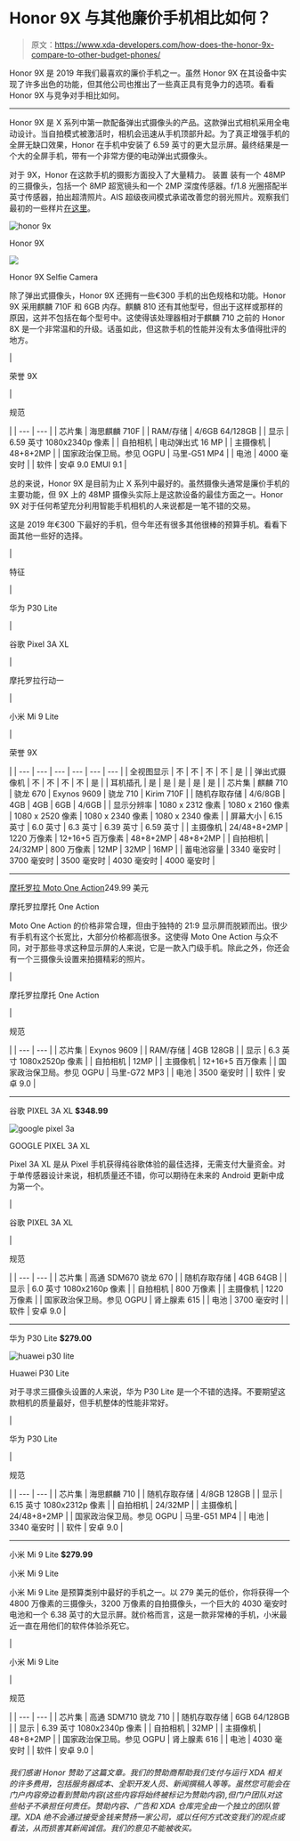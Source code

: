 # Honor 9X 与其他廉价手机相比如何？

> 原文：<https://www.xda-developers.com/how-does-the-honor-9x-compare-to-other-budget-phones/>

Honor 9X 是 2019 年我们最喜欢的廉价手机之一。虽然 Honor 9X 在其设备中实现了许多出色的功能，但其他公司也推出了一些真正具有竞争力的选项。看看 Honor 9X 与竞争对手相比如何。

* * *

Honor 9X 是 X 系列中第一款配备弹出式摄像头的产品。这款弹出式相机采用全电动设计。当自拍模式被激活时，相机会迅速从手机顶部升起。为了真正增强手机的全屏无缺口效果，Honor 在手机中安装了 6.59 英寸的更大显示屏。最终结果是一个大的全屏手机，带有一个非常方便的电动弹出式摄像头。

对于 9X，Honor 在这款手机的摄影方面投入了大量精力。 装置 装有一个 48MP 的三摄像头，包括一个 8MP 超宽镜头和一个 2MP 深度传感器。f/1.8 光圈搭配半英寸传感器，拍出超清照片。AIS 超级夜间模式承诺改善您的弱光照片。观察我们最初的一些样片[在这里](https://www.xda-developers.com/honor-9x-mini-review-another-budget-friendly-winner/)。

 <picture>![honor 9x](img/8e2f96a6a807e915566ce08bcf98105f.png)</picture> 

Honor 9X

 <picture>![](img/91e11a89dc9b968aec4221303dea14c8.png)</picture> 

Honor 9X Selfie Camera

除了弹出式摄像头，Honor 9X 还拥有一些€300 手机的出色规格和功能。Honor 9X 采用麒麟 710F 和 6GB 内存。麒麟 810 还有其他型号，但出于这样或那样的原因，这并不包括在每个型号中。这使得该处理器相对于麒麟 710 之前的 Honor 8X 是一个非常温和的升级。话虽如此，但这款手机的性能并没有太多值得批评的地方。

| 

荣誉 9X

 | 

规范

 |
| --- | --- |
| 芯片集 | 海思麒麟 710F |
| RAM/存储 | 4/6GB 64/128GB |
| 显示 | 6.59 英寸 1080x2340p 像素 |
| 自拍相机 | 电动弹出式 16 MP |
| 主摄像机 | 48+8+2MP |
| 国家政治保卫局。参见 OGPU | 马里-G51 MP4 |
| 电池 | 4000 毫安时 |
| 软件 | 安卓 9.0 EMUI 9.1 |

总的来说，Honor 9X 是目前为止 X 系列中最好的。虽然摄像头通常是廉价手机的主要功能，但 9X 上的 48MP 摄像头实际上是这款设备的最佳方面之一。Honor 9X 对于任何希望充分利用智能手机相机的人来说都是一笔不错的交易。

这是 2019 年€300 下最好的手机，但今年还有很多其他很棒的预算手机。看看下面其他一些好的选择。

| 

特征

 | 

华为 P30 Lite

 | 

谷歌 Pixel 3A XL

 | 

摩托罗拉行动一

 | 

小米 Mi 9 Lite

 | 

荣誉 9X

 |
| --- | --- | --- | --- | --- | --- |
| 全视图显示 | 不 | 不 | 不 | 不 | 是 |
| 弹出式摄像机 | 不 | 不 | 不 | 不 | 是 |
| 耳机插孔 | 是 | 是 | 是 | 是 | 是 |
| 芯片集 | 麒麟 710 | 骁龙 670 | Exynos 9609 | 骁龙 710 | Kirim 710F |
| 随机存取存储 | 4/6/8GB | 4GB | 4GB | 6GB | 4/6GB |
| 显示分辨率 | 1080 x 2312 像素 | 1080 x 2160 像素 | 1080 x 2520 像素 | 1080 x 2340 像素 | 1080 x 2340 像素 |
| 屏幕大小 | 6.15 英寸 | 6.0 英寸 | 6.3 英寸 | 6.39 英寸 | 6.59 英寸 |
| 主摄像机 | 24/48+8+2MP | 1220 万像素 | 12+16+5 百万像素 | 48+8+2MP | 48+8+2MP |
| 自拍相机 | 24/32MP | 800 万像素 | 12MP | 32MP | 16MP |
| 蓄电池容量 | 3340 毫安时 | 3700 毫安时 | 3500 毫安时 | 4030 毫安时 | 4000 毫安时 |

* * *

[摩托罗拉 Moto One Action](https://shop-links.co/link/?exclusive=1&publisher_slug=xda&article_name=How+Does+the+Honor+9X+Compare+to+Other+Budget+Phones%3F&article_url=https%3A%2F%2Fwww.xda-developers.com%2Fhow-does-the-honor-9x-compare-to-other-budget-phones%2F&u1=UUxdaUeUpU26809&url=https%3A%2F%2Fwww.bestbuy.com%2Fsite%2Fmotorola-moto-one-action-with-128gb-memory-cell-phone-unlocked-white%2F6375617.p%3FskuId%3D6375617%26cmp%3DRMX%26irclickid%3DXmvws90-rxyOUVR0UfQwQyYMUkn3UjWf830mTo0%26irgwc%3D1%26ref%3D198%26loc%3DXmvws90-rxyOUVR0UfQwQyYMUkn3UjWf830mTo0%26acampID%3D633495%26mpid%3D221109)249.99 美元

摩托罗拉摩托 One Action

Moto One Action 的价格非常合理，但由于独特的 21:9 显示屏而脱颖而出。很少有手机有这个长宽比，大部分价格都高很多。这使得 Moto One Action 与众不同，对于那些寻求这种显示屏的人来说，它是一款入门级手机。除此之外，你还会有一个三摄像头设置来拍摄精彩的照片。

| 

摩托罗拉摩托 One Action

 | 

规范

 |
| --- | --- |
| 芯片集 | Exynos 9609 |
| RAM/存储 | 4GB 128GB |
| 显示 | 6.3 英寸 1080x2520p 像素 |
| 自拍相机 | 12MP |
| 主摄像机 | 12+16+5 百万像素 |
| 国家政治保卫局。参见 OGPU | 马里-G72 MP3 |
| 电池 | 3500 毫安时 |
| 软件 | 安卓 9.0 |

* * *

谷歌 PIXEL 3A XL **$348.99**

 <picture>![google pixel 3a](img/651e810b654e6ff932756d9177e7c58a.png)</picture> 

GOOGLE PIXEL 3A XL

Pixel 3A XL 是从 Pixel 手机获得纯谷歌体验的最佳选择，无需支付大量资金。对于单传感器设计来说，相机质量还不错，你可以期待在未来的 Android 更新中成为第一个。

| 

谷歌 PIXEL 3A XL

 | 

规范

 |
| --- | --- |
| 芯片集 | 高通 SDM670 骁龙 670 |
| 随机存取存储 | 4GB 64GB |
| 显示 | 6.0 英寸 1080x2160p 像素 |
| 自拍相机 | 800 万像素 |
| 主摄像机 | 1220 万像素 |
| 国家政治保卫局。参见 OGPU | 肾上腺素 615 |
| 电池 | 3700 毫安时 |
| 软件 | 安卓 9.0 |

* * *

华为 P30 Lite **$279.00**

 <picture>![huawei p30 lite](img/f557c1810f686e84a6330df132760acc.png)</picture> 

Huawei P30 Lite

对于寻求三摄像头设置的人来说，华为 P30 Lite 是一个不错的选择。不要期望这款相机的质量最好，但手机整体的性能非常好。

| 

华为 P30 Lite

 | 

规范

 |
| --- | --- |
| 芯片集 | 海思麒麟 710 |
| 随机存取存储 | 4/8GB 128GB |
| 显示 | 6.15 英寸 1080x2312p 像素 |
| 自拍相机 | 24/32MP |
| 主摄像机 | 24/48+8+2MP |
| 国家政治保卫局。参见 OGPU | 马里-G51 MP4 |
| 电池 | 3340 毫安时 |
| 软件 | 安卓 9.0 |

* * *

小米 Mi 9 Lite **$279.99**

小米 Mi 9 Lite

小米 Mi 9 Lite 是预算类别中最好的手机之一。以 279 美元的低价，你将获得一个 4800 万像素的三摄像头，3200 万像素的自拍摄像头，一个巨大的 4030 毫安时电池和一个 6.38 英寸的大显示屏。就价格而言，这是一款非常棒的手机，小米最近一直在用他们的软件体验杀死它。

| 

小米 Mi 9 Lite

 | 

规范

 |
| --- | --- |
| 芯片集 | 高通 SDM710 骁龙 710 |
| 随机存取存储 | 6GB 64/128GB |
| 显示 | 6.39 英寸 1080x2340p 像素 |
| 自拍相机 | 32MP |
| 主摄像机 | 48+8+2MP |
| 国家政治保卫局。参见 OGPU | 肾上腺素 616 |
| 电池 | 4030 毫安时 |
| 软件 | 安卓 9.0 |

###### *我们感谢 Honor 赞助了这篇文章。我们的赞助商帮助我们支付与运行 XDA 相关的许多费用，包括服务器成本、全职开发人员、新闻撰稿人等等。虽然您可能会在门户内容旁边看到赞助内容(这些内容将始终被标记为赞助内容),但门户团队对这些帖子不承担任何责任。赞助内容、广告和 XDA 仓库完全由一个独立的团队管理。XDA 绝不会通过接受金钱来赞扬一家公司，或以任何方式改变我们的观点或看法，从而损害其新闻诚信。我们的意见不能被收买。*